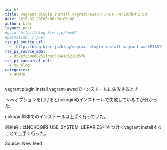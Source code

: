 ```yaml
---
id: 67
title: vagrant plugin install vagrant-awsでインストールに失敗するとき
date: 2015-02-20T00:00:00+00:00
author: kter
layout: post
#guid: http://blog.kter.jp/?p=67
#permalink: /?p=67
rss_pi_source_url:
  - 'http://blog.kter.jp/blog/vagrant-plugin-install-vagrant-aws%E3%81%A7%E3%82%A4%E3%83%B3%E3%82%B9%E3%83%88%E3%83%BC%E3%83%AB%E3%81%AB%E5%A4%B1%E6%95%97%E3%81%99%E3%82%8B%E3%81%A8%E3%81%8D/'
rss_pi_source_md5:
  - d52efc38ed6251fc0c58641d5210d5fb
rss_pi_canonical_url:
  - my_blog
categories:
  - 未分類
---
```

vagrant plugin install vagrant-awsdでインストールに失敗するとき

-vvvオプションを付けるとnokogiriのインストールで失敗しているのが分かった。

nokogiri単体でのインストールは上手く行っていた。

最終的にはNOKOGIRI\_USE\_SYSTEM_LIBRARIES=1をつけてvagrant installすることで上手く行った。

Source: New feed